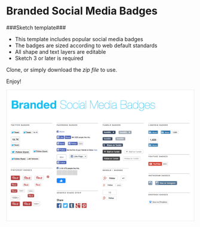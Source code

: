 Branded Social Media Badges 
====================
###Sketch template###

*	This template includes popular social media badges 
*	The badges are sized according to web default standards
*	All shape and text layers are editable 
*	Sketch 3 or later is required

Clone, or simply download the _zip file_ to use. 

Enjoy!

![Branded Social Badges](sketch-social-badges.png)
